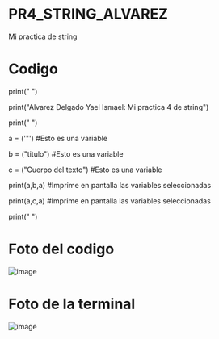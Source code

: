 # PR4_STRING_ALVAREZ
Mi practica de string

# Codigo
print(" ")

print("Alvarez Delgado Yael Ismael: Mi practica 4 de string")

print(" ")

a = ('"') #Esto es una variable

b = ("titulo") #Esto es una variable

c = ("Cuerpo del texto") #Esto es una variable

print(a,b,a) #Imprime en pantalla las variables seleccionadas

print(a,c,a) #Imprime en pantalla las variables seleccionadas

print(" ")
# Foto del codigo
![image](https://github.com/user-attachments/assets/919691fb-6639-4294-a70f-3ae62ef0222c)
# Foto de la terminal
![image](https://github.com/user-attachments/assets/28538c46-0b7a-40d6-9e8d-156437e5413a)

